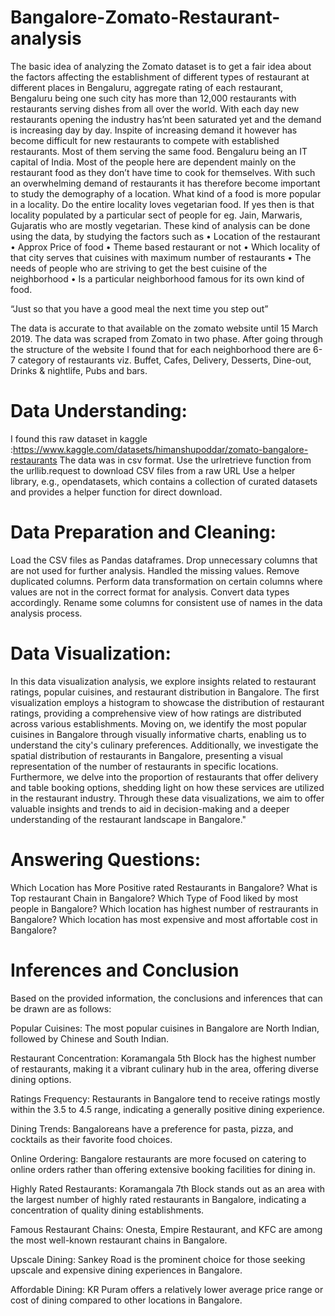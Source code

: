 # Bangalore-Zomato-Restaurant-analysis

The basic idea of analyzing the Zomato dataset is to get a fair idea about the factors affecting the establishment
of different types of restaurant at different places in Bengaluru, aggregate rating of each restaurant, Bengaluru
being one such city has more than 12,000 restaurants with restaurants serving dishes from all over the world.
With each day new restaurants opening the industry has’nt been saturated yet and the demand is increasing
day by day. Inspite of increasing demand it however has become difficult for new restaurants to compete with
established restaurants. Most of them serving the same food. Bengaluru being an IT capital of India. Most of
the people here are dependent mainly on the restaurant food as they don’t have time to cook for themselves.
With such an overwhelming demand of restaurants it has therefore become important to study the demography
of a location. What kind of a food is more popular in a locality. Do the entire locality loves vegetarian food.
If yes then is that locality populated by a particular sect of people for eg. Jain, Marwaris, Gujaratis who are
mostly vegetarian. These kind of analysis can be done using the data, by studying the factors such as
• Location of the restaurant
• Approx Price of food
• Theme based restaurant or not
• Which locality of that city serves that cuisines with maximum number of restaurants
• The needs of people who are striving to get the best cuisine of the neighborhood
• Is a particular neighborhood famous for its own kind of food.

“Just so that you have a good meal the next time you step out”

The data is accurate to that available on the zomato website until 15 March 2019.
The data was scraped from Zomato in two phase. After going through the structure of the website I found that for each neighborhood there are 6-7 category of restaurants viz. Buffet, Cafes, Delivery, Desserts, Dine-out, Drinks & nightlife, Pubs and bars.

# Data Understanding:

I found this raw dataset in kaggle :https://www.kaggle.com/datasets/himanshupoddar/zomato-bangalore-restaurants The data was in csv format. Use the urlretrieve function from the urllib.request to download CSV files from a raw URL Use a helper library, e.g., opendatasets, which contains a collection of curated datasets and provides a helper function for direct download.

# Data Preparation and Cleaning:

Load the CSV files as Pandas dataframes.
Drop unnecessary columns that are not used for further analysis.
Handled the missing values.
Remove duplicated columns.
Perform data transformation on certain columns where values are not in the correct format for analysis. Convert data types accordingly.
Rename some columns for consistent use of names in the data analysis process.

# Data Visualization:

In this data visualization analysis, we explore insights related to restaurant ratings, popular cuisines, and restaurant distribution in Bangalore. The first visualization employs a histogram to showcase the distribution of restaurant ratings, providing a comprehensive view of how ratings are distributed across various establishments. Moving on, we identify the most popular cuisines in Bangalore through visually informative charts, enabling us to understand the city's culinary preferences. Additionally, we investigate the spatial distribution of restaurants in Bangalore, presenting a visual representation of the number of restaurants in specific locations. Furthermore, we delve into the proportion of restaurants that offer delivery and table booking options, shedding light on how these services are utilized in the restaurant industry. Through these data visualizations, we aim to offer valuable insights and trends to aid in decision-making and a deeper understanding of the restaurant landscape in Bangalore."

# Answering Questions:

Which Location has More Positive rated Restaurants in Bangalore?
What is Top restaurant Chain in Bangalore?
Which Type of Food liked by most people in Bangalore?
Which location has highest number of restraurants in Bangalore?
Which location has most expensive and most affortable cost in Bangalore?



# Inferences and Conclusion
Based on the provided information, the conclusions and inferences that can be drawn are as follows:

Popular Cuisines: The most popular cuisines in Bangalore are North Indian, followed by Chinese and South Indian.

Restaurant Concentration: Koramangala 5th Block has the highest number of restaurants, making it a vibrant culinary hub in the area, offering diverse dining options.

Ratings Frequency: Restaurants in Bangalore tend to receive ratings mostly within the 3.5 to 4.5 range, indicating a generally positive dining experience.

Dining Trends: Bangaloreans have a preference for pasta, pizza, and cocktails as their favorite food choices.

Online Ordering: Bangalore restaurants are more focused on catering to online orders rather than offering extensive booking facilities for dining in.

Highly Rated Restaurants: Koramangala 7th Block stands out as an area with the largest number of highly rated restaurants in Bangalore, indicating a concentration of quality dining establishments.

Famous Restaurant Chains: Onesta, Empire Restaurant, and KFC are among the most well-known restaurant chains in Bangalore.

Upscale Dining: Sankey Road is the prominent choice for those seeking upscale and expensive dining experiences in Bangalore.

Affordable Dining: KR Puram offers a relatively lower average price range or cost of dining compared to other locations in Bangalore.

